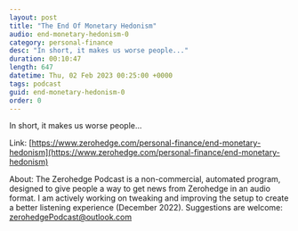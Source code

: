 ```yaml
---
layout: post
title: "The End Of Monetary Hedonism"
audio: end-monetary-hedonism-0
category: personal-finance
desc: "In short, it makes us worse people..."
duration: 00:10:47
length: 647
datetime: Thu, 02 Feb 2023 00:25:00 +0000
tags: podcast
guid: end-monetary-hedonism-0
order: 0
---
```

In short, it makes us worse people...

Link: [https://www.zerohedge.com/personal-finance/end-monetary-hedonism](https://www.zerohedge.com/personal-finance/end-monetary-hedonism)

About: The Zerohedge Podcast is a non-commercial, automated program, designed to give people a way to get news from Zerohedge in an audio format.  I am actively working on tweaking and improving the setup to create a better listening experience (December 2022).  Suggestions are welcome: [zerohedgePodcast@outlook.com](mailto:zerohedgePodcast@outlook.com)